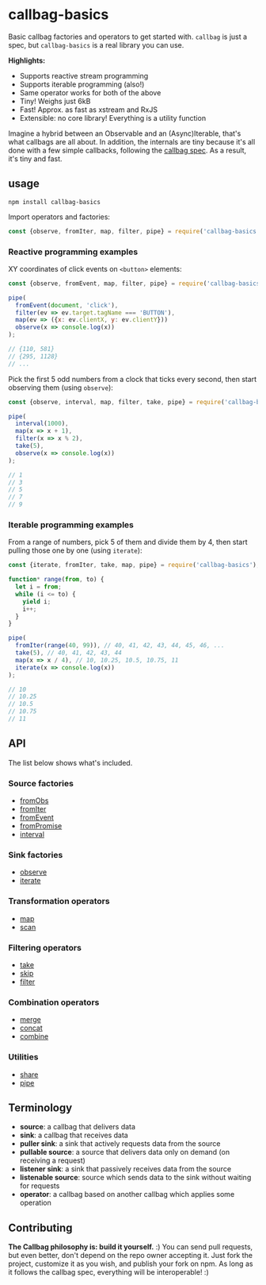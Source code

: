 # callbag-basics

Basic callbag factories and operators to get started with. `callbag` is just a spec, but `callbag-basics` is a real library you can use. 

**Highlights:**

- Supports reactive stream programming
- Supports iterable programming (also!)
- Same operator works for both of the above
- Tiny! Weighs just 6kB
- Fast! Approx. as fast as xstream and RxJS
- Extensible: no core library! Everything is a utility function

Imagine a hybrid between an Observable and an (Async)Iterable, that's what callbags are all about. In addition, the internals are tiny because it's all done with a few simple callbacks, following the [callbag spec](https://github.com/callbag/callbag). As a result, it's tiny and fast.

## usage

`npm install callbag-basics`

Import operators and factories:

```js
const {observe, fromIter, map, filter, pipe} = require('callbag-basics');
```

### Reactive programming examples

XY coordinates of click events on `<button>` elements:

```js
const {observe, fromEvent, map, filter, pipe} = require('callbag-basics');

pipe(
  fromEvent(document, 'click'),
  filter(ev => ev.target.tagName === 'BUTTON'),
  map(ev => ({x: ev.clientX, y: ev.clientY}))
  observe(x => console.log(x))
);

// {110, 581}
// {295, 1128}
// ...
```

Pick the first 5 odd numbers from a clock that ticks every second, then start observing them (using `observe`):

```js
const {observe, interval, map, filter, take, pipe} = require('callbag-basics');

pipe(
  interval(1000),
  map(x => x + 1),
  filter(x => x % 2),
  take(5),
  observe(x => console.log(x))
);

// 1
// 3
// 5
// 7
// 9
```

### Iterable programming examples

From a range of numbers, pick 5 of them and divide them by 4, then start pulling those one by one (using `iterate`):

```js
const {iterate, fromIter, take, map, pipe} = require('callbag-basics');

function* range(from, to) {
  let i = from;
  while (i <= to) {
    yield i;
    i++;
  }
}

pipe(
  fromIter(range(40, 99)), // 40, 41, 42, 43, 44, 45, 46, ...
  take(5), // 40, 41, 42, 43, 44
  map(x => x / 4), // 10, 10.25, 10.5, 10.75, 11
  iterate(x => console.log(x))
);

// 10
// 10.25
// 10.5
// 10.75
// 11
```

## API

The list below shows what's included. 

### Source factories

- [fromObs](https://github.com/staltz/callbag-from-obs)
- [fromIter](https://github.com/staltz/callbag-from-iter)
- [fromEvent](https://github.com/staltz/callbag-from-event)
- [fromPromise](https://github.com/staltz/callbag-from-promise)
- [interval](https://github.com/staltz/callbag-interval)

### Sink factories

- [observe](https://github.com/staltz/callbag-observe)
- [iterate](https://github.com/staltz/callbag-iterate)

### Transformation operators

- [map](https://github.com/staltz/callbag-map)
- [scan](https://github.com/staltz/callbag-scan)

### Filtering operators

- [take](https://github.com/staltz/callbag-take)
- [skip](https://github.com/staltz/callbag-skip)
- [filter](https://github.com/staltz/callbag-filter)

### Combination operators 

- [merge](https://github.com/staltz/callbag-merge)
- [concat](https://github.com/staltz/callbag-concat)
- [combine](https://github.com/staltz/callbag-combine)

### Utilities

- [share](https://github.com/staltz/callbag-share)
- [pipe](https://github.com/staltz/callbag-pipe)

## Terminology

- **source**: a callbag that delivers data
- **sink**: a callbag that receives data
- **puller sink**: a sink that actively requests data from the source
- **pullable source**: a source that delivers data only on demand (on receiving a request)
- **listener sink**: a sink that passively receives data from the source
- **listenable source**: source which sends data to the sink without waiting for requests
- **operator**: a callbag based on another callbag which applies some operation

## Contributing

**The Callbag philosophy is: build it yourself.** :)
You can send pull requests, but even better, don't depend on the repo owner accepting it. Just fork the project, customize it as you wish, and publish your fork on npm. As long as it follows the callbag spec, everything will be interoperable! :)

